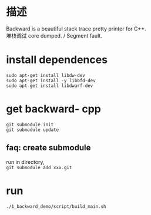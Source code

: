 # 描述
Backward is a beautiful stack trace pretty printer for C++.  
堆栈调试 core dumped. / Segment fault.

# install dependences
```
sudo apt-get install libdw-dev
sudo apt-get install -y libbfd-dev
sudo apt-get install libdwarf-dev
```
# get backward- cpp
```
git submodule init
git submodule update
```
## faq: create submodule
run in directory,   
`git submodule add xxx.git  `

# run
`./1_backward_demo/script/build_main.sh`

